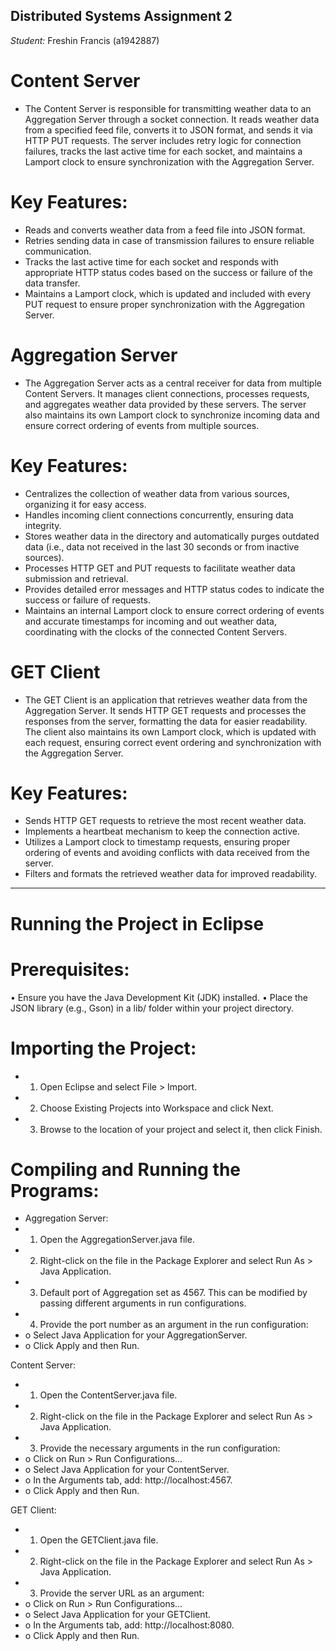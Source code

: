 ## Distributed Systems Assignment 2
*Student:* Freshin Francis (a1942887)

# Content Server
- The Content Server is responsible for transmitting weather data to an Aggregation Server through a socket connection. It reads weather data from a specified feed file, converts it to JSON format, and sends it via HTTP PUT requests. The server includes retry logic for connection failures, tracks the last active time for each socket, and maintains a Lamport clock to ensure synchronization with the Aggregation Server.

# Key Features:
- Reads and converts weather data from a feed file into JSON format.
- Retries sending data in case of transmission failures to ensure reliable communication.
- Tracks the last active time for each socket and responds with appropriate HTTP status codes based on the success or failure of the data transfer.
- Maintains a Lamport clock, which is updated and included with every PUT request to ensure proper synchronization with the Aggregation Server.


# Aggregation Server
- The Aggregation Server acts as a central receiver for data from multiple Content Servers. It manages client connections, processes requests, and aggregates weather data provided by these servers. The server also maintains its own Lamport clock to synchronize incoming data and ensure correct ordering of events from multiple sources.

# Key Features:
- Centralizes the collection of weather data from various sources, organizing it for easy access.
- Handles incoming client connections concurrently, ensuring data integrity.
- Stores weather data in the directory and automatically purges outdated data (i.e., data not received in the last 30 seconds or from inactive sources).
- Processes HTTP GET and PUT requests to facilitate weather data submission and retrieval.
- Provides detailed error messages and HTTP status codes to indicate the success or failure of requests.
- Maintains an internal Lamport clock to ensure correct ordering of events and accurate timestamps for incoming and out weather data, coordinating with the clocks of the connected Content Servers.


# GET Client
- The GET Client is an application that retrieves weather data from the Aggregation Server. It sends HTTP GET requests and processes the responses from the server, formatting the data for easier readability. The client also maintains its own Lamport clock, which is updated with each request, ensuring correct event ordering and synchronization with the Aggregation Server.

# Key Features:
- Sends HTTP GET requests to retrieve the most recent weather data.
- Implements a heartbeat mechanism to keep the connection active.
- Utilizes a Lamport clock to timestamp requests, ensuring proper ordering of events and avoiding conflicts with data received from the server.
- Filters and formats the retrieved weather data for improved readability.

------------------------------------------------------------------------------------------------------------------------------------------------

# Running the Project in Eclipse
# Prerequisites:
•	Ensure you have the Java Development Kit (JDK) installed.
•	Place the JSON library (e.g., Gson) in a lib/ folder within your project directory.

# Importing the Project:
- 1.	Open Eclipse and select File > Import.
- 2.	Choose Existing Projects into Workspace and click Next.
- 3.	Browse to the location of your project and select it, then click Finish.
   
# Compiling and Running the Programs:
- Aggregation Server:
- 1.	Open the AggregationServer.java file.
- 2.	Right-click on the file in the Package Explorer and select Run As > Java Application.
- 3.	Default port of Aggregation set as 4567. This can be modified by passing different arguments in run configurations.
- 4.	Provide the port number as an argument in the run configuration:
-    o	Select Java Application for your AggregationServer.
-    o	Click Apply and then Run.

Content Server:
- 1.	Open the ContentServer.java file.
- 2.	Right-click on the file in the Package Explorer and select Run As > Java Application.
- 3.	Provide the necessary arguments in the run configuration:
-    o	Click on Run > Run Configurations...
-    o	Select Java Application for your ContentServer.
-    o	In the Arguments tab, add: http://localhost:4567.
-    o	Click Apply and then Run.

GET Client:
- 1.	Open the GETClient.java file.
- 2.	Right-click on the file in the Package Explorer and select Run As > Java Application.
- 3.	Provide the server URL as an argument:
-    o	Click on Run > Run Configurations...
-    o	Select Java Application for your GETClient.
-    o	In the Arguments tab, add: http://localhost:8080.
-    o	Click Apply and then Run.

